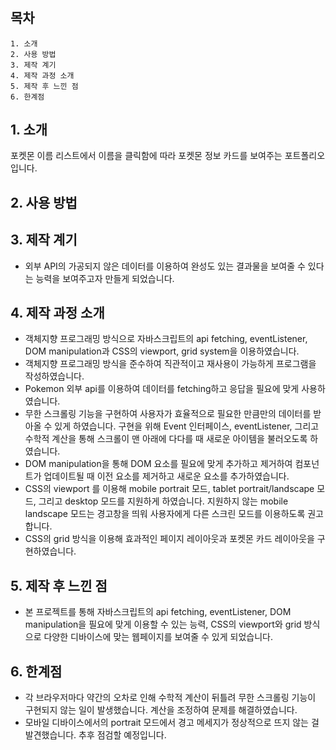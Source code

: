 # 
## 목차
```
1. 소개
2. 사용 방법
3. 제작 계기
4. 제작 과정 소개
5. 제작 후 느낀 점
6. 한계점
```

## 1. 소개
포켓몬 이름 리스트에서 이름을 클릭함에 따라 포켓몬 정보 카드를 보여주는 포트폴리오입니다.

## 2. 사용 방법

## 3. 제작 계기
- 외부 API의 가공되지 않은 데이터를 이용하여 완성도 있는 결과물을 보여줄 수 있다는 능력을 보여주고자 만들게 되었습니다.

## 4. 제작 과정 소개
- 객체지향 프로그래밍 방식으로 자바스크립트의 api fetching, eventListener, DOM manipulation과 CSS의 viewport, grid system을 이용하였습니다.
- 객체지향 프로그래밍 방식을 준수하여 직관적이고 재사용이 가능하게 프로그램을 작성하였습니다.
- Pokemon 외부 api를 이용하여 데이터를 fetching하고 응답을 필요에 맞게 사용하였습니다.
- 무한 스크롤링 기능을 구현하여 사용자가 효율적으로 필요한 만큼만의 데이터를 받아올 수 있게 하였습니다. 구현을 위해 Event 인터페이스, eventListener, 그리고 수학적 계산을 통해 스크롤이 맨 아래에 다다를 때 새로운 아이템을 불러오도록 하였습니다.
- DOM manipulation을 통해 DOM 요소를 필요에 맞게 추가하고 제거하여 컴포넌트가 업데이트될 때 이전 요소를 제거하고 새로운 요소를 추가하였습니다.
- CSS의 viewport 를 이용해 mobile portrait 모드, tablet portrait/landscape 모드, 그리고 desktop 모드를 지원하게 하였습니다. 지원하지 않는 mobile landscape 모드는 경고창을 띄워 사용자에게 다른 스크린 모드를 이용하도록 권고합니다.
- CSS의 grid 방식을 이용해 효과적인 페이지 레이아웃과 포켓몬 카드 레이아웃을 구현하였습니다.

## 5. 제작 후 느낀 점
- 본 프로젝트를 통해 자바스크립트의  api fetching, eventListener, DOM manipulation을 필요에 맞게 이용할 수 있는 능력, CSS의 viewport와 grid 방식으로 다양한 디바이스에 맞는 웹페이지를 보여줄 수 있게 되었습니다.

## 6. 한계점
- 각 브라우저마다 약간의 오차로 인해 수학적 계산이 뒤틀려 무한 스크롤링 기능이 구현되지 않는 일이 발생했습니다. 계산을 조정하여 문제를 해결하였습니다.
- 모바일 디바이스에서의 portrait 모드에서 경고 메세지가 정상적으로 뜨지 않는 걸 발견했습니다. 추후 점검할 예정입니다.
